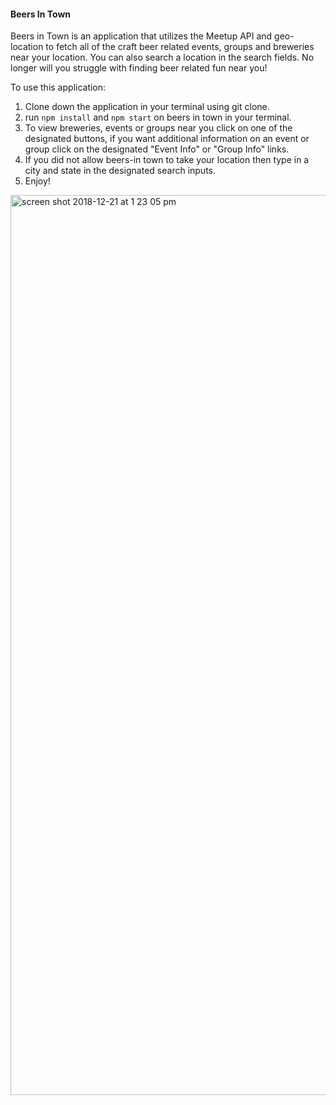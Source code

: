 #### Beers In Town

Beers in Town is an application that utilizes the Meetup API and geo-location to fetch all of the craft beer related events, groups and breweries near your location. You can also search a location in the search fields. No longer will you struggle with finding beer related fun near you!

To use this application:

1. Clone down the application in your terminal using git clone.
2. run `npm install` and `npm start` on beers in town in your terminal.
3. To view breweries, events or groups near you click on one of the designated buttons, if you want additional information on an event or group click on the designated "Event Info" or "Group Info" links.
4. If you did not allow beers-in town to take your location then type in a city and state in the designated search inputs.
5. Enjoy!




<img width="1440" alt="screen shot 2018-12-21 at 1 23 05 pm" src="https://user-images.githubusercontent.com/29244492/50362180-01e11300-0524-11e9-81a5-1cf916e892ee.png">
